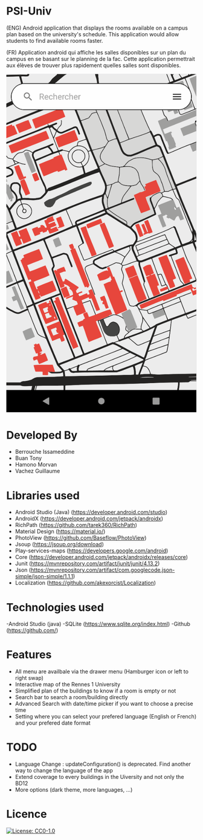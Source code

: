 # PSI-Univ

(ENG) Android application that displays the rooms available on a campus plan based on the
university's schedule. This application would allow students to find available rooms faster.

(FR) Application android qui affiche les salles disponibles sur un plan du campus en se basant sur le
planning de la fac. Cette application permettrait aux élèves de trouver plus rapidement quelles
salles sont disponibles.

![](documents/preview.gif)

# Developed By

- Berrouche Issameddine 
- Buan Tony 
- Hamono Morvan 
- Vachez Guillaume 

# Libraries used

  - Android Studio (Java) (https://developer.android.com/studio)
  - AndroidX (https://developer.android.com/jetpack/androidx)
  - RichPath (https://github.com/tarek360/RichPath)
  - Material Design (https://material.io/)
  - PhotoView (https://github.com/Baseflow/PhotoView)
  - Jsoup (https://jsoup.org/download)
  - Play-services-maps (https://developers.google.com/android)
  - Core (https://developer.android.com/jetpack/androidx/releases/core)
  - Junit (https://mvnrepository.com/artifact/junit/junit/4.13.2)
  - Json (https://mvnrepository.com/artifact/com.googlecode.json-simple/json-simple/1.1.1)
  - Localization (https://github.com/akexorcist/Localization)
  
# Technologies used

  -Android Studio (java)
  -SQLite (https://www.sqlite.org/index.html) 
  -Github (https://github.com/)
   
# Features

  - All menu are availbale via the drawer menu (Hamburger icon or left to right swap)
  - Interactive map of the Rennes 1 University
  - Simplified plan of the buildings to know if a room is empty or not
  - Search bar to search a room/building directly
  - Advanced Search with date/time picker if you want to choose a precise time
  - Setting where you can select your prefered language (English or French) and your prefered date format

# TODO

- Language Change : updateConfiguration() is deprecated. Find another way to change the language of the app
- Extend coverage to every buildings in the Uiversity and not only the BD12
- More options (dark theme, more languages, ...)

# Licence
[![License: CC0-1.0](https://licensebuttons.net/l/zero/1.0/80x15.png)](http://creativecommons.org/publicdomain/zero/1.0/)
